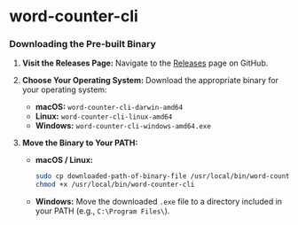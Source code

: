 # word-counter-cli

### Downloading the Pre-built Binary

1. **Visit the Releases Page:**
   Navigate to the [Releases](https://github.com/0-jagadeesh-0/word-counter-cli/releases) page on GitHub.

2. **Choose Your Operating System:**
   Download the appropriate binary for your operating system:
   - **macOS:** `word-counter-cli-darwin-amd64`
   - **Linux:** `word-counter-cli-linux-amd64`
   - **Windows:** `word-counter-cli-windows-amd64.exe`

3. **Move the Binary to Your PATH:**
   - **macOS / Linux:**
     ```bash
     sudo cp downloaded-path-of-binary-file /usr/local/bin/word-counter-cli
     chmod +x /usr/local/bin/word-counter-cli
     ```
   - **Windows:**
     Move the downloaded `.exe` file to a directory included in your PATH (e.g., `C:\Program Files\`).
